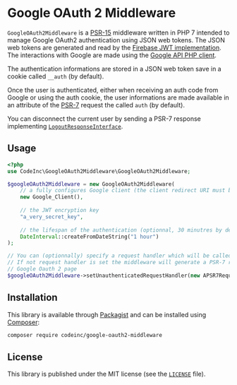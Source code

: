 # Google OAuth 2 Middleware

`GoogleOAuth2Middleware` is a [PSR-15](https://www.php-fig.org/psr/psr-15/) middleware written in PHP 7 intended to manage Google OAuth2 authentication using JSON web tokens. The JSON web tokens are generated and read by the [Firebase JWT implementation](https://github.com/firebase/php-jwt). The interactions with Google are made using the [Google API PHP client](https://github.com/google/google-api-php-client).

The authentication informations are stored in a JSON web token save in a cookie called `__auth` (by default). 

Once the user is authenticated, either when receiving an auth code from Google or using the auth cookie, the user informations are made available in an attribute of the [PSR-7](https://www.php-fig.org/psr/psr-7/) request the called `auth` (by default).

You can disconnect the current user by sending a PSR-7 response implementing [`LogoutResponseInterface`](src/Responses/LogoutResponseInterface.php).


## Usage

```php
<?php
use CodeInc\GoogleOAuth2Middleware\GoogleOAuth2Middleware;

$googleOAuth2Middleware = new GoogleOAuth2Middleware(
    // a fully configures Google client (the client redirect URI must be set)
    new Google_Client(), 
    
    // the JWT encryption key
    "a_very_secret_key", 
    
    // the lifespan of the authentication (optionnal, 30 minutres by default)
    DateInterval::createFromDateString("1 hour") 
);

// You can (optionnally) specify a request handler which will be called for unauthenticated requests.
// If not request handler is set the middleware will generate a PSR-7 redirect response toward the
// Google Oauth 2 page
$googleOAuth2Middleware->setUnauthenticatedRequestHandler(new APSR7RequestHandler());
```


## Installation

This library is available through [Packagist](https://packagist.org/packages/codeinc/google-oauth2-middleware) and can be installed using [Composer](https://getcomposer.org/): 

```bash
composer require codeinc/google-oauth2-middleware
```


## License 
This library is published under the MIT license (see the [`LICENSE`](LICENSE) file).

